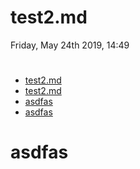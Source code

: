 # test2.md
Friday, May 24th 2019, 14:49

#
<!-- @import "[TOC]" {cmd="toc" depthFrom=1 depthTo=6 orderedList=false} -->
<!-- code_chunk_output -->
* [test2.md](#test2md)
* [test2.md](#test2md)
* [asdfas](#asdfas)
* [asdfas](#asdfas)
<!-- /code_chunk_output -->

#

# asdfas
